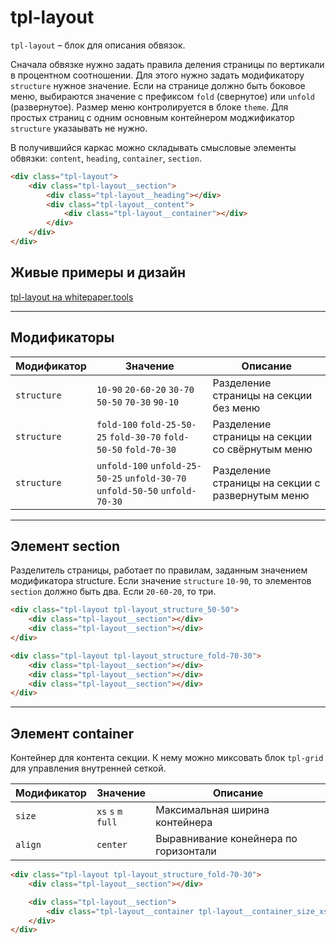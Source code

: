 # tpl-layout

`tpl-layout` – блок для описания обвязок.

Сначала обвязке нужно задать правила деления страницы по вертикали в процентном соотношении. Для этого нужно задать модификатору `structure` нужное значение. Если на странице должно быть боковое меню, выбираются значение с префиксом `fold` (свернутое) или `unfold` (развернутое). Размер меню контролируется в блоке `theme`. Для простых страниц с одним основным контейнером моджификатор `structure` указаывать не нужно.

В получившийся каркас можно складывать смысловые элементы обвязки: `content`, `heading`, `container`, `section`.

```html
<div class="tpl-layout">
    <div class="tpl-layout__section">
        <div class="tpl-layout__heading"></div>
        <div class="tpl-layout__content">
            <div class="tpl-layout__container"></div>
        </div>
    </div>
</div>
```


## Живые примеры и дизайн

[tpl-layout на whitepaper.tools](http://whitepaper.tools/doc.html#/layout-outer)

___


## Модификаторы

Модификатор | Значение                                           | Описание
----------- | -------------------------------------------------- | --------------------------------------
`structure` | `10-90` `20-60-20` `30-70` `50-50` `70-30` `90-10` | Разделение страницы на секции без меню
`structure` | `fold-100` `fold-25-50-25` `fold-30-70` `fold-50-50` `fold-70-30` | Разделение страницы на секции со свёрнутым меню
`structure` | `unfold-100` `unfold-25-50-25` `unfold-30-70` `unfold-50-50` `unfold-70-30` | Разделение страницы на секции с развернутым меню

___


## Элемент section

Разделитель страницы, работает по правилам, заданным значением модификатора structure.
Если значение `structure` `10-90`, то элементов `section` должно быть два. Если `20-60-20`, то три.

```html
<div class="tpl-layout tpl-layout_structure_50-50">
    <div class="tpl-layout__section"></div>
    <div class="tpl-layout__section"></div>
</div>
```

```html
<div class="tpl-layout tpl-layout_structure_fold-70-30">
    <div class="tpl-layout__section"></div>
    <div class="tpl-layout__section"></div>
    <div class="tpl-layout__section"></div>
</div>
```

___


## Элемент container

Контейнер для контента секции. К нему можно миксовать блок  `tpl-grid` для управления внутренней сеткой.

Модификатор | Значение          | Описание
----------- | ----------------- | -------------------------------------
`size`        | `xs` `s` `m` `full` | Максимальная ширина контейнера
`align`       | `center`            | Выравнивание конейнера по горизонтали

```html
<div class="tpl-layout tpl-layout_structure_fold-70-30">
    <div class="tpl-layout__section"></div>

    <div class="tpl-layout__section">
        <div class="tpl-layout__container tpl-layout__container_size_xs">Контейнер</div>
    </div>
</div>
```
